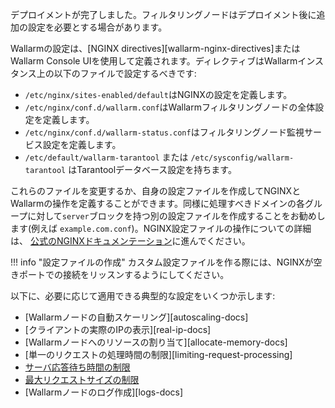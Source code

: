 デプロイメントが完了しました。フィルタリングノードはデプロイメント後に追加の設定を必要とする場合があります。

Wallarmの設定は、[NGINX directives][wallarm-nginx-directives]またはWallarm Console UIを使用して定義されます。ディレクティブはWallarmインスタンス上の以下のファイルで設定するべきです:

* `/etc/nginx/sites-enabled/default`はNGINXの設定を定義します。
* `/etc/nginx/conf.d/wallarm.conf`はWallarmフィルタリングノードの全体設定を定義します。
* `/etc/nginx/conf.d/wallarm-status.conf`はフィルタリングノード監視サービス設定を定義します。
* `/etc/default/wallarm-tarantool` または `/etc/sysconfig/wallarm-tarantool` はTarantoolデータベース設定を持ちます。

これらのファイルを変更するか、自身の設定ファイルを作成してNGINXとWallarmの操作を定義することができます。同様に処理すべきドメインの各グループに対して`server`ブロックを持つ別の設定ファイルを作成することをお勧めします(例えば `example.com.conf`)。NGINX設定ファイルの操作についての詳細は、 [公式のNGINXドキュメンテーション](https://nginx.org/en/docs/beginners_guide.html)に進んでください。

!!! info "設定ファイルの作成"
    カスタム設定ファイルを作る際には、NGINXが空きポートでの接続をリッスンするようにしてください。

以下に、必要に応じて適用できる典型的な設定をいくつか示します:

* [Wallarmノードの自動スケーリング][autoscaling-docs]
* [クライアントの実際のIPの表示][real-ip-docs]
* [Wallarmノードへのリソースの割り当て][allocate-memory-docs]
* [単一のリクエストの処理時間の制限][limiting-request-processing]
* [サーバ応答待ち時間の制限](https://nginx.org/en/docs/http/ngx_http_proxy_module.html#proxy_read_timeout)
* [最大リクエストサイズの制限](https://nginx.org/en/docs/http/ngx_http_core_module.html#client_max_body_size)
* [Wallarmノードのログ作成][logs-docs]
